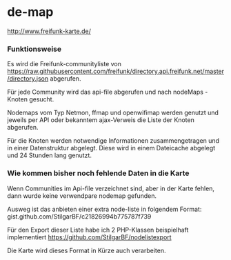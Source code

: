 de-map
======

http://www.freifunk-karte.de/

### Funktionsweise

Es wird die Freifunk-communityliste von https://raw.githubusercontent.com/freifunk/directory.api.freifunk.net/master/directory.json abgerufen.

Für jede Community wird das api-file abgerufen und nach nodeMaps - Knoten gesucht.

Nodemaps vom Typ Netmon, ffmap und openwifimap werden genutzt und jeweils per API oder bekanntem ajax-Verweis die Liste der Knoten abgerufen.

Für die Knoten werden notwendige Informationen zusammengetragen und in einer Datenstruktur abgelegt.
Diese wird in einem Dateicache abgelegt und 24 Stunden lang genutzt.

### Wie kommen bisher noch fehlende Daten in die Karte

Wenn Communities im Api-file verzeichnet sind, aber in der Karte fehlen, dann wurde keine verwendpare nodemap gefunden.

Ausweg ist das anbieten einer extra node-liste in folgendem Format: gist.github.com/StilgarBF/c21826994b775787f739

Für den Export dieser Liste habe ich 2 PHP-Klassen beispielhaft implementiert https://github.com/StilgarBF/nodelistexport

Die Karte wird dieses Format in Kürze auch verarbeiten.
